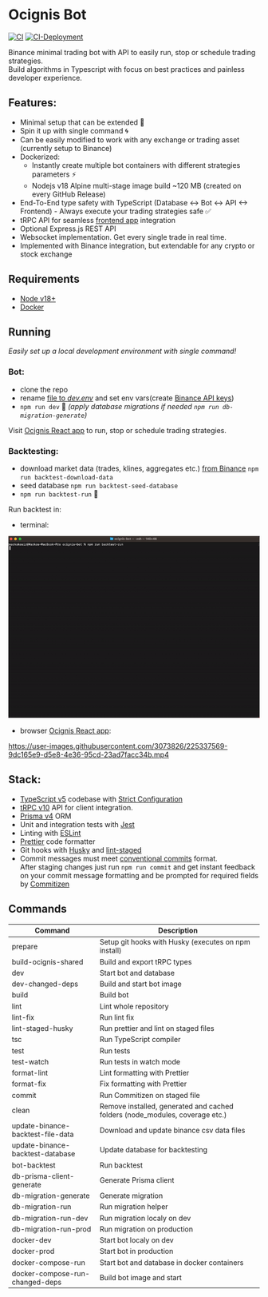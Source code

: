 # Ocignis Bot

[![CI][ci-badge]][ci-url]
[![CI-Deployment][ci-deployment-badge]][ci-deployment-url]

Binance minimal trading bot with API to easily run, stop or schedule trading strategies.  
Build algorithms in Typescript with focus on best practices and painless developer experience.

## Features:

- Minimal setup that can be extended 🔧
- Spin it up with single command 🌀
- Can be easily modified to work with any exchange or trading asset (currently setup to Binance)
- Dockerized:
  - Instantly create multiple bot containers with different strategies parameters ⚡
  - Nodejs v18 Alpine multi-stage image build ~120 MB (created on every GitHub Release)
- End-To-End type safety with TypeScript (Database <-> Bot <-> API <-> Frontend) - Always execute your trading strategies safe ✅
- tRPC API for seamless [frontend app](https://github.com/ocignis/ocignis-fe) integration
- Optional Express.js REST API
- Websocket implementation. Get every single trade in real time.
- Implemented with Binance integration, but extendable for any crypto or stock exchange

## Requirements

- [Node v18+](https://nodejs.org/)
- [Docker](https://www.docker.com/)

## Running

_Easily set up a local development environment with single command!_

### Bot:

- clone the repo
- rename [file to _dev.env_](https://github.com/ocignis/ocignis-bot/blob/main/envs/dev.example.env) and set env vars(create [Binance API keys](https://www.binance.com/en/support/faq/how-to-create-api-keys-on-binance-360002502072))
- `npm run dev` 🚀 _(apply database migrations if needed `npm run db-migration-generate`)_

Visit [Ocignis React app](https://github.com/ocignis/ocignis-fe) to run, stop or schedule trading strategies.

### Backtesting:

- download market data (trades, klines, aggregates etc.) [from Binance](https://data.binance.vision/) `npm run backtest-download-data`
- seed database `npm run backtest-seed-database`
- `npm run backtest-run` 🚀

Run backtest in:

- terminal:

[![](misc/demo-terminal.gif)](https://github.com/ocignis/ocignis-bot)

- browser [Ocignis React app](https://github.com/ocignis/ocignis-fe):

https://user-images.githubusercontent.com/3073826/225337569-9dc165e9-d5e8-4e36-95cd-23ad7facc34b.mp4

## Stack:

- [TypeScript v5](https://github.com/microsoft/TypeScript) codebase with [Strict Configuration](https://typescript-eslint.io/docs/linting/configs#strict)
- [tRPC v10](https://trpc.io/) API for client integration.
- [Prisma v4](https://www.prisma.io/) ORM
- Unit and integration tests with [Jest](https://github.com/facebook/jest)
- Linting with [ESLint](https://eslint.org/)
- [Prettier](https://prettier.io/) code formatter
- Git hooks with [Husky](https://github.com/typicode/husky) and [lint-staged](https://github.com/okonet/lint-staged)
- Commit messages must meet [conventional commits](https://www.conventionalcommits.org/en/v1.0.0/) format.  
  After staging changes just run `npm run commit` and get instant feedback on your commit message formatting and be prompted for required fields by [Commitizen](https://github.com/commitizen/cz-cli)

## Commands

| Command                           | Description                                                                  |
| --------------------------------- | ---------------------------------------------------------------------------- |
| prepare                           | Setup git hooks with Husky (executes on npm install)                         |
| build-ocignis-shared              | Build and export tRPC types                                                  |
| dev                               | Start bot and database                                                       |
| dev-changed-deps                  | Build and start bot image                                                    |
| build                             | Build bot                                                                    |
| lint                              | Lint whole repository                                                        |
| lint-fix                          | Run lint fix                                                                 |
| lint-staged-husky                 | Run prettier and lint on staged files                                        |
| tsc                               | Run TypeScript compiler                                                      |
| test                              | Run tests                                                                    |
| test-watch                        | Run tests in watch mode                                                      |
| format-lint                       | Lint formatting with Prettier                                                |
| format-fix                        | Fix formatting with Prettier                                                 |
| commit                            | Run Commitizen on staged file                                                |
| clean                             | Remove installed, generated and cached folders (node_modules, coverage etc.) |
| update-binance-backtest-file-data | Download and update binance csv data files                                   |
| update-binance-backtest-database  | Update database for backtesting                                              |
| bot-backtest                      | Run backtest                                                                 |
| db-prisma-client-generate         | Generate Prisma client                                                       |
| db-migration-generate             | Generate migration                                                           |
| db-migration-run                  | Run migration helper                                                         |
| db-migration-run-dev              | Run migration localy on dev                                                  |
| db-migration-run-prod             | Run migration on production                                                  |
| docker-dev                        | Start bot localy on dev                                                      |
| docker-prod                       | Start bot in production                                                      |
| docker-compose-run                | Start bot and database in docker containers                                  |
| docker-compose-run-changed-deps   | Build bot image and start                                                    |

<!-- Badges -->

[ci-badge]: https://github.com/ocignis/ocignis-bot/actions/workflows/CI.yml/badge.svg
[ci-url]: https://github.com/ocignis/ocignis-bot/actions/workflows/CI.yml
[ci-deployment-badge]: https://github.com/ocignis/ocignis-bot/actions/workflows/CI-Deployment.yml/badge.svg
[ci-deployment-url]: https://github.com/ocignis/ocignis-bot/actions/workflows/CI-Deployment.yml
